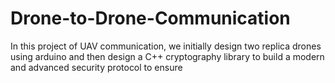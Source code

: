 # Drone-to-Drone-Communication

In this project of UAV communication, we initially design two replica drones using arduino and then design a C++ cryptography library to build a modern and advanced security protocol to ensure 
